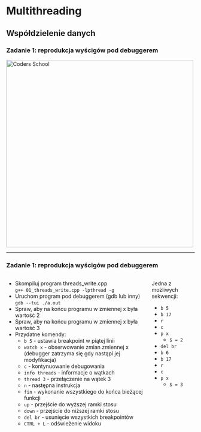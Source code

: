 <!-- .slide: data-background="#111111" -->

# Multithreading

## Współdzielenie danych

### Zadanie 1: reprodukcja wyścigów pod debuggerem

<a href="https://coders.school">
    <img width="500" data-src="../coders_school_logo.png" alt="Coders School" class="plain">
</a>

___

### Zadanie 1: reprodukcja wyścigów pod debuggerem

<div style="display: flex;">

<div>

* <!-- .element: class="fragment fade-in" --> Skompiluj program threads_write.cpp</br><code>g++ 01_threads_write.cpp -lpthread -g</code>
* <!-- .element: class="fragment fade-in" --> Uruchom program pod debuggerem (gdb lub inny)</br><code>gdb --tui ./a.out</code>
* <!-- .element: class="fragment fade-in" --> Spraw, aby na końcu programu w zmiennej x była wartość 2
* <!-- .element: class="fragment fade-in" --> Spraw, aby na końcu programu w zmiennej x była wartość 3
* <!-- .element: class="fragment fade-in" --> Przydatne komendy:
    * <!-- .element: class="fragment fade-in" --> <code>b 5</code> - ustawia breakpoint w piątej linii
    * <!-- .element: class="fragment fade-in" --> <code>watch x</code> - obserwowanie zmian zmiennej x (debugger zatrzyma się gdy nastąpi jej modyfikacja)
    * <!-- .element: class="fragment fade-in" --> <code>c</code> - kontynuowanie debugowania
    * <!-- .element: class="fragment fade-in" --> <code>info threads</code> - informacje o wątkach
    * <!-- .element: class="fragment fade-in" --> <code>thread 3</code> - przełączenie na wątek 3
    * <!-- .element: class="fragment fade-in" --> <code>n</code> - następna instrukcja
    * <!-- .element: class="fragment fade-in" --> <code>fin</code> - wykonanie wszystkiego do końca bieżącej funkcji
    * <!-- .element: class="fragment fade-in" --> <code>up</code> - przejście do wyższej ramki stosu
    * <!-- .element: class="fragment fade-in" --> <code>down</code> - przejście do niższej ramki stosu
    * <!-- .element: class="fragment fade-in" --> <code>del br</code> - usunięcie wszystkich breakpointów
    * <!-- .element: class="fragment fade-in" --> <code>CTRL + L</code> - odświeżenie widoku

</div><!-- .element: style="font-size: .9em;" -->

<div>

Jedna z możliwych sekwencji:
* <!-- .element: class="fragment fade-in" --> <code>b 5</code>
* <!-- .element: class="fragment fade-in" --> <code>b 17</code>
* <!-- .element: class="fragment fade-in" --> <code>r</code>
* <!-- .element: class="fragment fade-in" --> <code>c</code>
* <!-- .element: class="fragment fade-in" --> <code>p x</code>
    * <!-- .element: class="fragment fade-in" --> <code>$ = 2</code>
* <!-- .element: class="fragment fade-in" --> <code>del br</code>
* <!-- .element: class="fragment fade-in" --> <code>b 6</code>
* <!-- .element: class="fragment fade-in" --> <code>b 17</code>
* <!-- .element: class="fragment fade-in" --> <code>r</code>
* <!-- .element: class="fragment fade-in" --> <code>c</code>
* <!-- .element: class="fragment fade-in" --> <code>p x</code>
    * <!-- .element: class="fragment fade-in" --> <code>$ = 3</code>

</div><!-- .element: class="fragment fade-in" style="font-size: .9em; background-color: #8B3536;" -->

</div>

